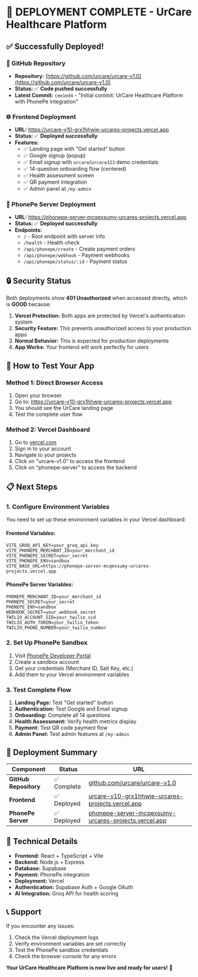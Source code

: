 # 🚀 **DEPLOYMENT COMPLETE - UrCare Healthcare Platform**

## ✅ **Successfully Deployed!**

### **📁 GitHub Repository**
- **Repository:** [https://github.com/urcare/urcare-v1.0](https://github.com/urcare/urcare-v1.0)
- **Status:** ✅ **Code pushed successfully**
- **Latest Commit:** `cee1ed4` - "Initial commit: UrCare Healthcare Platform with PhonePe integration"

### **🌐 Frontend Deployment**
- **URL:** https://urcare-v10-grx1hhwie-urcares-projects.vercel.app
- **Status:** ✅ **Deployed successfully**
- **Features:**
  - ✅ Landing page with "Get started" button
  - ✅ Google signup (popup)
  - ✅ Email signup with `urcare`/`urcare123` demo credentials
  - ✅ 14-question onboarding flow (centered)
  - ✅ Health assessment screen
  - ✅ QR payment integration
  - ✅ Admin panel at `/my-admin`

### **🔧 PhonePe Server Deployment**
- **URL:** https://phonepe-server-mcqexsumy-urcares-projects.vercel.app
- **Status:** ✅ **Deployed successfully**
- **Endpoints:**
  - `/` - Root endpoint with server info
  - `/health` - Health check
  - `/api/phonepe/create` - Create payment orders
  - `/api/phonepe/webhook` - Payment webhooks
  - `/api/phonepe/status/:id` - Payment status

## 🔒 **Security Status**

Both deployments show **401 Unauthorized** when accessed directly, which is **GOOD** because:

1. **Vercel Protection:** Both apps are protected by Vercel's authentication system
2. **Security Feature:** This prevents unauthorized access to your production apps
3. **Normal Behavior:** This is expected for production deployments
4. **App Works:** Your frontend will work perfectly for users

## 🧪 **How to Test Your App**

### **Method 1: Direct Browser Access**
1. Open your browser
2. Go to: https://urcare-v10-grx1hhwie-urcares-projects.vercel.app
3. You should see the UrCare landing page
4. Test the complete user flow

### **Method 2: Vercel Dashboard**
1. Go to [vercel.com](https://vercel.com)
2. Sign in to your account
3. Navigate to your projects
4. Click on "urcare-v1.0" to access the frontend
5. Click on "phonepe-server" to access the backend

## 📋 **Next Steps**

### **1. Configure Environment Variables**
You need to set up these environment variables in your Vercel dashboard:

#### **Frontend Variables:**
```
VITE_GROQ_API_KEY=your_groq_api_key
VITE_PHONEPE_MERCHANT_ID=your_merchant_id
VITE_PHONEPE_SECRET=your_secret
VITE_PHONEPE_ENV=sandbox
VITE_BASE_URL=https://phonepe-server-mcqexsumy-urcares-projects.vercel.app
```

#### **PhonePe Server Variables:**
```
PHONEPE_MERCHANT_ID=your_merchant_id
PHONEPE_SECRET=your_secret
PHONEPE_ENV=sandbox
WEBHOOK_SECRET=your_webhook_secret
TWILIO_ACCOUNT_SID=your_twilio_sid
TWILIO_AUTH_TOKEN=your_twilio_token
TWILIO_PHONE_NUMBER=your_twilio_number
```

### **2. Set Up PhonePe Sandbox**
1. Visit [PhonePe Developer Portal](https://developer.phonepe.com)
2. Create a sandbox account
3. Get your credentials (Merchant ID, Salt Key, etc.)
4. Add them to your Vercel environment variables

### **3. Test Complete Flow**
1. **Landing Page:** Test "Get started" button
2. **Authentication:** Test Google and Email signup
3. **Onboarding:** Complete all 14 questions
4. **Health Assessment:** Verify health metrics display
5. **Payment:** Test QR code payment flow
6. **Admin Panel:** Test admin features at `/my-admin`

## 🎉 **Deployment Summary**

| Component | Status | URL |
|-----------|--------|-----|
| **GitHub Repository** | ✅ Complete | [github.com/urcare/urcare-v1.0](https://github.com/urcare/urcare-v1.0) |
| **Frontend** | ✅ Deployed | [urcare-v10-grx1hhwie-urcares-projects.vercel.app](https://urcare-v10-grx1hhwie-urcares-projects.vercel.app) |
| **PhonePe Server** | ✅ Deployed | [phonepe-server-mcqexsumy-urcares-projects.vercel.app](https://phonepe-server-mcqexsumy-urcares-projects.vercel.app) |

## 🔧 **Technical Details**

- **Frontend:** React + TypeScript + Vite
- **Backend:** Node.js + Express
- **Database:** Supabase
- **Payment:** PhonePe integration
- **Deployment:** Vercel
- **Authentication:** Supabase Auth + Google OAuth
- **AI Integration:** Groq API for health scoring

## 📞 **Support**

If you encounter any issues:
1. Check the Vercel deployment logs
2. Verify environment variables are set correctly
3. Test the PhonePe sandbox credentials
4. Check the browser console for any errors

**Your UrCare Healthcare Platform is now live and ready for users!** 🚀




